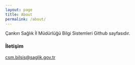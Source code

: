 ```yaml
---
layout: page
title: About
permalink: /about/
---
```


Çankırı Sağlık İl Müdürlüğü Bilgi Sistemleri Github sayfasıdır.




### İletişim

[csm.bilsis@saglik.gov.tr](mailto:cms.bilsis@saglik.gov.tr)
